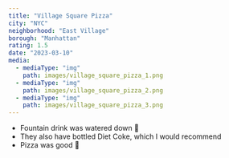```yaml
---
title: "Village Square Pizza"
city: "NYC"
neighborhood: "East Village"
borough: "Manhattan"
rating: 1.5
date: "2023-03-10"
media:
  - mediaType: "img"
    path: images/village_square_pizza_1.png
  - mediaType: "img"
    path: images/village_square_pizza_2.png
  - mediaType: "img"
    path: images/village_square_pizza_3.png
---
```


- Fountain drink was watered down 🚰
- They also have bottled Diet Coke, which I would recommend
- Pizza was good 🍕
